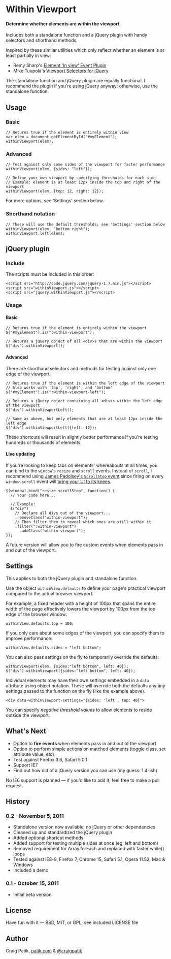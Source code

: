 # Within Viewport

#### Determine whether elements are within the viewport

Includes both a standalone function and a jQuery plugin with handy selectors and shorthand methods.

Inspired by these similar utilities which only reflect whether an element is at least partially in view:

* Remy Sharp's [Element 'in view' Event Plugin](http://remysharp.com/2009/01/26/element-in-view-event-plugin/)
* Mike Tuupola's [Viewport Selectors for jQuery](http://www.appelsiini.net/projects/viewport)

The standalone function and jQuery plugin are equally functional. I recommend the plugin if you're using jQuery anyway; otherwise, use the standalone function.

## Usage

### Basic

    // Returns true if the element is entirely within view
    var elem = document.getElementById("#myElement");
    withinViewport(elem);

### Advanced

    // Test against only some sides of the viewport for faster performance
    withinViewport(elem, {sides: "left"});
    
    // Define your own viewport by specifying thresholds for each side
    // Example: element is at least 12px inside the top and right of the viewport
    withinViewport(elem, {top: 12, right: 12});

For more options, see 'Settings' section below.

### Shorthand notation

    // These will use the default thresholds; see 'Settings' section below
    withinViewport(elem, "bottom right");
    withinViewport.left(elem);
    
## jQuery plugin

### Include

The scripts must be included in this order:

    <script src="http://code.jquery.com/jquery-1.7.min.js"></script>
    <script src="withinViewport.js"></script>
    <script src="jquery.withinViewport.js"></script>

### Usage

#### Basic

    // Returns true if the element is entirely within the viewport
    $("#myElement").is(":within-viewport");

    // Returns a jQuery object of all <div>s that are within the viewport
    $("div").withinViewport();

#### Advanced

There are shorthand selectors and methods for testing against only one edge of the viewport.

    // Returns true if the element is within the left edge of the viewport
    // Also works with 'top', 'right', and 'bottom'
    $("#myElement").is(":within-viewport-left");

    // Returns a jQuery object containing all <div>s within the left edge of the viewport
    $("div").withinViewportLeft();

    // Same as above, but only elements that are at least 12px inside the left edge
    $("div").withinViewportLeft({left: 12});

These shortcuts will result in slightly better performance if you're testing hundreds or thousands of elements.

#### Live updating

If you're looking to keep tabs on elements' whereabouts at all times, you can bind to the `window`'s `resize` and `scroll` events. Instead of `scroll`, I recommend using [James Padolsey's `ScrollStop` event](http://james.padolsey.com/javascript/special-scroll-events-for-jquery/) since firing on every `window.scroll` event will [bring your UI to its knees](http://ejohn.org/blog/learning-from-twitter/).

    $(window).bind("resize scrollStop", function() {
      // Your code here...
      
      // Example:
      $("div")
        // Declare all divs out of the viewport...
        .removeClass("within-viewport");
        // Then filter them to reveal which ones are still within it
        .filter(":within-viewport")
          .addClass("within-viewport");
    });

A future version will allow you to fire custom events when elements pass in and out of the viewport.

## Settings

This applies to both the jQuery plugin and standalone function.

Use the object `withinView.defaults` to define your page's practical viewport compared to the actual browser viewport. 

For example, a fixed header with a height of 100px that spans the entire width of the page effectively lowers the viewport by 100px from the top edge of the browser window:

    withinView.defaults.top = 100;

If you only care about some edges of the viewport, you can specify them to improve performance:

    withinView.defaults.sides = "left bottom";

You can also pass settings on the fly to temporarily override the defaults:

    withinViewport(elem, {sides:"left bottom", left: 40});
    $("div").withinViewport({sides:"left bottom", left: 40});

Individual elements may have their own settings embedded in a `data` attribute using object notation. These will override both the defaults any any settings passed to the function on the fly (like the example above).

    <div data-withinviewport-settings="{sides: 'left', top: 40}">

You can specify *negative threshold values* to allow elements to reside outside the viewport.

## What's Next

- Option to **fire events** when elements pass in and out of the viewport
- Option to perform simple actions on matched elements (toggle class, set attribute value, etc)
- Test against Firefox 3.6, Safari 5.0.1
- Support IE7
- Find out how old of a jQuery version you can use (my guess: 1.4-ish)

No IE6 support is planned &mdash; if you'd like to add it, feel free to make a pull request.

## History

### 0.2 - November 5, 2011

- Standalone version now available, no jQuery or other dependencies
- Cleaned up and standardized the jQuery plugin
- Added optional shortcut methods
- Added support for testing multiple sides at once (eg, left and bottom)
- Removed requirement for Array.forEach and replaced with faster while() loops
- Tested against IE8-9, Firefox 7, Chrome 15, Safari 5.1, Opera 11.52; Mac & Windows
- Included a demo

### 0.1 - October 15, 2011

- Initial beta version

## License

Have fun with it &mdash; BSD, MIT, or GPL; see included LICENSE file

## Author

Craig Patik, [patik.com](http://patik.com/) & [@craigpatik](https://twitter.com/craigpatik)
